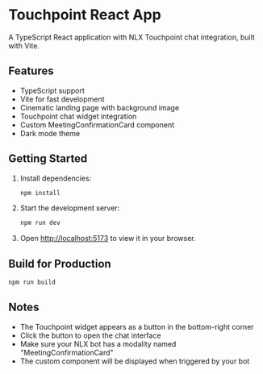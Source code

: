 # Touchpoint React App

A TypeScript React application with NLX Touchpoint chat integration, built with Vite.

## Features

- TypeScript support
- Vite for fast development
- Cinematic landing page with background image
- Touchpoint chat widget integration
- Custom MeetingConfirmationCard component
- Dark mode theme

## Getting Started

1. Install dependencies:
   ```bash
   npm install
   ```

2. Start the development server:
   ```bash
   npm run dev
   ```

3. Open [http://localhost:5173](http://localhost:5173) to view it in your browser.

## Build for Production

```bash
npm run build
```

## Notes

- The Touchpoint widget appears as a button in the bottom-right corner
- Click the button to open the chat interface
- Make sure your NLX bot has a modality named "MeetingConfirmationCard"
- The custom component will be displayed when triggered by your bot
